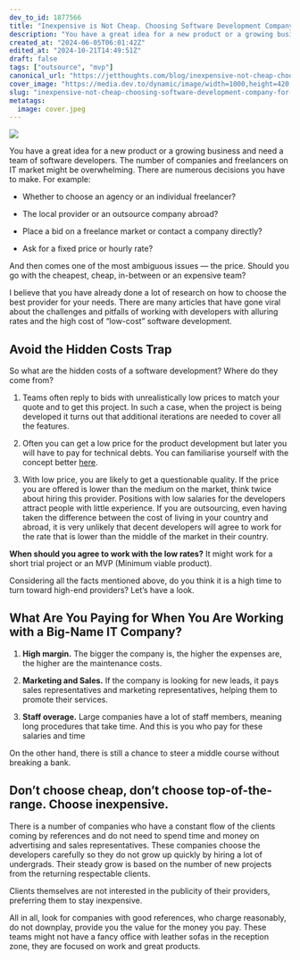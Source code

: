```yaml
---
dev_to_id: 1877566
title: "Inexpensive is Not Cheap. Choosing Software Development Company for Your Project"
description: "You have a great idea for a new product or a growing business and need a team of software..."
created_at: "2024-06-05T06:01:42Z"
edited_at: "2024-10-21T14:49:51Z"
draft: false
tags: ["outsource", "mvp"]
canonical_url: "https://jetthoughts.com/blog/inexpensive-not-cheap-choosing-software-development-company-for-your-project-outsource-mvp/"
cover_image: "https://media.dev.to/dynamic/image/width=1000,height=420,fit=cover,gravity=auto,format=auto/https%3A%2F%2Fraw.githubusercontent.com%2Fjetthoughts%2Fjetthoughts.github.io%2Fmaster%2Fstatic%2Fassets%2Fimg%2Fblog%2Finexpensive-not-cheap-choosing-software-development-company-for-your-project-outsource-mvp%2Ffile_0.jpeg"
slug: "inexpensive-not-cheap-choosing-software-development-company-for-your-project-outsource-mvp"
metatags:
  image: cover.jpeg
---
```

![](file_0.jpeg)

You have a great idea for a new product or a growing business and need a team of software developers. The number of companies and freelancers on IT market might be overwhelming. There are numerous decisions you have to make. For example:

* Whether to choose an agency or an individual freelancer?

* The local provider or an outsource company abroad?

* Place a bid on a freelance market or contact a company directly?

* Ask for a fixed price or hourly rate?

And then comes one of the most ambiguous issues — the price. Should you go with the cheapest, cheap, in-between or an expensive team?

I believe that you have already done a lot of research on how to choose the best provider for your needs. There are many articles that have gone viral about the challenges and pitfalls of working with developers with alluring rates and the high cost of “low-cost” software development.

## Avoid the Hidden Costs Trap

So what are the hidden costs of a software development? Where do they come from?

 1. Teams often reply to bids with unrealistically low prices to match your quote and to get this project. In such a case, when the project is being developed it turns out that additional iterations are needed to cover all the features.

 2. Often you can get a low price for the product development but later you will have to pay for technical debts. You can familiarise yourself with the concept better [here](https://www.linkedin.com/pulse/high-cost-low-software-development-larry-apke).

 3. With low price, you are likely to get a questionable quality. If the price you are offered is lower than the medium on the market, think twice about hiring this provider. Positions with low salaries for the developers attract people with little experience. If you are outsourcing, even having taken the difference between the cost of living in your country and abroad, it is very unlikely that decent developers will agree to work for the rate that is lower than the middle of the market in their country.

**When should you agree to work with the low rates?** It might work for a short trial project or an MVP (Minimum viable product).

Considering all the facts mentioned above, do you think it is a high time to turn toward high-end providers? Let’s have a look.

## What Are You Paying for When You Are Working with a Big-Name IT Company?

 1. **High margin.** The bigger the company is, the higher the expenses are, the higher are the maintenance costs.

 2. **Marketing and Sales.** If the company is looking for new leads, it pays sales representatives and marketing representatives, helping them to promote their services.

 3. **Staff overage.** Large companies have a lot of staff members, meaning long procedures that take time. And this is you who pay for these salaries and time

On the other hand, there is still a chance to steer a middle course without breaking a bank.

## Don’t choose cheap, don’t choose top-of-the-range. Choose inexpensive.

There is a number of companies who have a constant flow of the clients coming by references and do not need to spend time and money on advertising and sales representatives. These companies choose the developers carefully so they do not grow up quickly by hiring a lot of undergrads. Their steady grow is based on the number of new projects from the returning respectable clients.

Clients themselves are not interested in the publicity of their providers, preferring them to stay inexpensive.

All in all, look for companies with good references, who charge reasonably, do not downplay, provide you the value for the money you pay. These teams might not have a fancy office with leather sofas in the reception zone, they are focused on work and great products.

